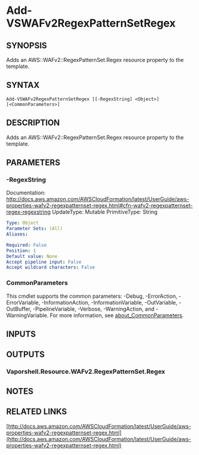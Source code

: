 # Add-VSWAFv2RegexPatternSetRegex

## SYNOPSIS
Adds an AWS::WAFv2::RegexPatternSet.Regex resource property to the template.

## SYNTAX

```
Add-VSWAFv2RegexPatternSetRegex [[-RegexString] <Object>] [<CommonParameters>]
```

## DESCRIPTION
Adds an AWS::WAFv2::RegexPatternSet.Regex resource property to the template.

## PARAMETERS

### -RegexString
Documentation: http://docs.aws.amazon.com/AWSCloudFormation/latest/UserGuide/aws-properties-wafv2-regexpatternset-regex.html#cfn-wafv2-regexpatternset-regex-regexstring
UpdateType: Mutable
PrimitiveType: String

```yaml
Type: Object
Parameter Sets: (All)
Aliases:

Required: False
Position: 1
Default value: None
Accept pipeline input: False
Accept wildcard characters: False
```

### CommonParameters
This cmdlet supports the common parameters: -Debug, -ErrorAction, -ErrorVariable, -InformationAction, -InformationVariable, -OutVariable, -OutBuffer, -PipelineVariable, -Verbose, -WarningAction, and -WarningVariable. For more information, see [about_CommonParameters](http://go.microsoft.com/fwlink/?LinkID=113216).

## INPUTS

## OUTPUTS

### Vaporshell.Resource.WAFv2.RegexPatternSet.Regex
## NOTES

## RELATED LINKS

[http://docs.aws.amazon.com/AWSCloudFormation/latest/UserGuide/aws-properties-wafv2-regexpatternset-regex.html](http://docs.aws.amazon.com/AWSCloudFormation/latest/UserGuide/aws-properties-wafv2-regexpatternset-regex.html)

